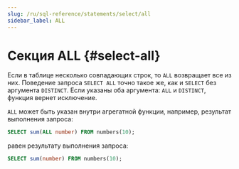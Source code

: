 ```yaml
---
slug: /ru/sql-reference/statements/select/all
sidebar_label: ALL
---
```


# Секция ALL {#select-all}

Если в таблице несколько совпадающих строк, то `ALL` возвращает все из них. Поведение запроса `SELECT ALL` точно такое же, как и `SELECT` без аргумента `DISTINCT`. Если указаны оба аргумента: `ALL` и `DISTINCT`, функция вернет исключение.


`ALL` может быть указан внутри агрегатной функции, например, результат выполнения запроса:

```sql
SELECT sum(ALL number) FROM numbers(10);
```

равен результату выполнения запроса:

```sql
SELECT sum(number) FROM numbers(10);
```
